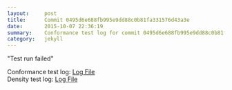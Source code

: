 ```yaml
---
layout:     post
title:      Commit 0495d6e688fb995e9dd88c0b81fa331576d43a3e
date:       2015-10-07 22:36:19
summary:    Conformance test log for commit 0495d6e688fb995e9dd88c0b81fa331576d43a3e.
category:   jekyll
---
```


"Test run failed"

Conformance test log: [Log File](http://s3-us-west-2.amazonaws.com/kraken-e2e-logs/conformance/kraken_0495d6e688fb995e9dd88c0b81fa331576d43a3e_conformance.log)  
Density test log: [Log File](http://s3-us-west-2.amazonaws.com/kraken-e2e-logs/conformance/kraken_0495d6e688fb995e9dd88c0b81fa331576d43a3e_density.log)
